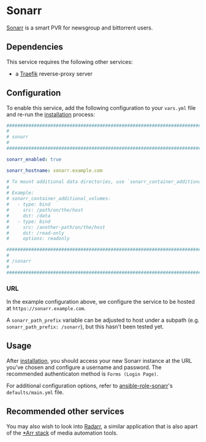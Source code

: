 # Sonarr

[Sonarr](https://sonarr.tv/) is a smart PVR for newsgroup and bittorrent users.

## Dependencies

This service requires the following other services:

- a [Traefik](traefik.md) reverse-proxy server

## Configuration

To enable this service, add the following configuration to your `vars.yml` file and re-run the [installation](../installing.md) process:

```yaml
########################################################################
#                                                                      #
# sonarr                                                               #
#                                                                      #
########################################################################

sonarr_enabled: true

sonarr_hostname: sonarr.example.com

# To mount additional data directories, use `sonarr_container_additional_volumes`
#
# Example:
# sonarr_container_additional_volumes:
#   - type: bind
#     src: /path/on/the/host
#     dst: /data
#   - type: bind
#     src: /another-path/on/the/host
#     dst: /read-only
#     options: readonly

########################################################################
#                                                                      #
# /sonarr                                                              #
#                                                                      #
########################################################################
```

### URL

In the example configuration above, we configure the service to be hosted at `https://sonarr.example.com`.

A `sonarr_path_prefix` variable can be adjusted to host under a subpath (e.g. `sonarr_path_prefix: /sonarr`), but this hasn't been tested yet.

## Usage

After [installation](../installing.md), you should access your new Sonarr instance at the URL you've chosen and configure a username and password. The recommended authenticaton method is `Forms (Login Page)`.

For additional configuration options, refer to [ansible-role-sonarr](https://github.com/spatterIight/ansible-role-sonarr)'s `defaults/main.yml` file.

## Recommended other services

You may also wish to look into [Radarr](radarr.md), a similar application that is also apart of the [*Arr stack](https://wiki.servarr.com/) of media automation tools.
